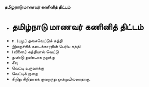 **தமிழ்நாடு மாணவர் கணினித் திட்டம்**
- # தமிழ்நாடு மாணவர் கணினித் திட்டம்
- n. (பழ.) தசைவெட்டுக் கத்தி
- இறைச்சிக் கடைக்காரரின் பெரிய கத்தி
- (வினை.) கத்தியால் வெட்டு
- துண்டு துண்டாக நறுக்கு
- சீவு
- வெட்டி உருவாக்கு
- வெட்டிக் குறை
- சிறிது சிறிதாகக் குறைந்து ஒன்றுமில்லாதாகு.


